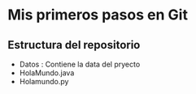 # Mis primeros pasos en Git
## Estructura del repositorio
* Datos : Contiene la data del pryecto
* HolaMundo.java
* Holamundo.py
